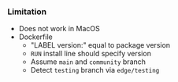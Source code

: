 ### Limitation

- Does not work in MacOS
- Dockerfile
  - "LABEL version:" equal to package version
  - `RUN` install line should specify version
  - Assume `main` and `community` branch
  - Detect `testing` branch via `edge/testing`
